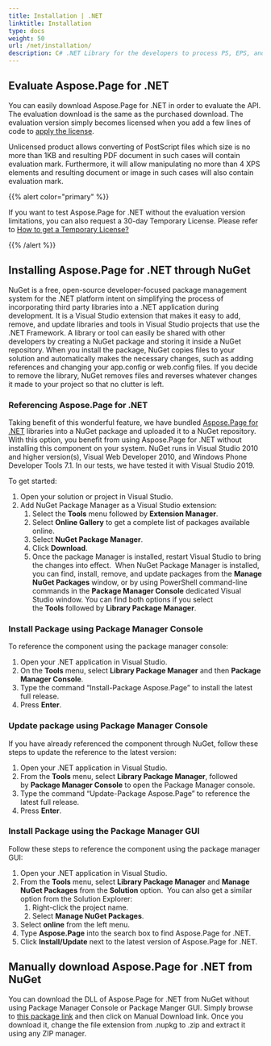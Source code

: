 ```yaml
---
title: Installation | .NET
linktitle: Installation
type: docs
weight: 50
url: /net/installation/
description: C# .NET Library for the developers to process PS, EPS, and XPS files. Learn how to install Aspose.Page API solution for .NET.
---
```


## **Evaluate Aspose.Page for .NET**
You can easily download Aspose.Page for .NET in order to evaluate the API. The evaluation download is the same as the purchased download. The evaluation version simply becomes licensed when you add a few lines of code to [apply the license](/page/net/licensing/).

Unlicensed product allows converting of PostScript files which size is no more than 1KB and resulting PDF document in such cases will contain evaluation mark. Furthermore, it will allow manipulating no more than 4 XPS elements and resulting document or image in such cases will also contain evaluation mark.

{{% alert color="primary" %}}

If you want to test Aspose.Page for .NET without the evaluation version limitations, you can also request a 30-day Temporary License. Please refer to [How to get a Temporary License?](https://purchase.aspose.com/temporary-license)

{{% /alert %}}
## **Installing Aspose.Page for .NET through NuGet**
NuGet is a free, open-source developer-focused package management system for the .NET platform intent on simplifying the process of incorporating third party libraries into a .NET application during development. It is a Visual Studio extension that makes it easy to add, remove, and update libraries and tools in Visual Studio projects that use the .NET Framework. A library or tool can easily be shared with other developers by creating a NuGet package and storing it inside a NuGet repository. When you install the package, NuGet copies files to your solution and automatically makes the necessary changes, such as adding references and changing your app.config or web.config files. If you decide to remove the library, NuGet removes files and reverses whatever changes it made to your project so that no clutter is left.
### **Referencing Aspose.Page for .NET**
Taking benefit of this wonderful feature, we have bundled [Aspose.Page for .NET](https://www.nuget.org/packages/Aspose.Page) libraries into a NuGet package and uploaded it to a NuGet repository. With this option, you benefit from using Aspose.Page for .NET without installing this component on your system. NuGet runs in Visual Studio 2010 and higher version(s), Visual Web Developer 2010, and Windows Phone Developer Tools 7.1. In our tests, we have tested it with Visual Studio 2019.

To get started:

1. Open your solution or project in Visual Studio.
1. Add NuGet Package Manager as a Visual Studio extension:
   1. Select the **Tools** menu followed by **Extension Manager**.
   1. Select **Online Gallery** to get a complete list of packages available online.
   1. Select **NuGet Package Manager**.
   1. Click **Download**.
   1. Once the package Manager is installed, restart Visual Studio to bring the changes into effect. 
      When NuGet Package Manager is installed, you can find, install, remove, and update packages from the **Manage NuGet Packages** window, or by using PowerShell command-line commands in the **Package Manager Console** dedicated Visual Studio window. You can find both options if you select the **Tools** followed by **Library Package Manager**.
### **Install Package using Package Manager Console**
To reference the component using the package manager console:

1. Open your .NET application in Visual Studio.
1. On the **Tools** menu, select **Library Package Manager** and then **Package Manager Console**.
1. Type the command “Install-Package Aspose.Page” to install the latest full release.
1. Press **Enter**.
### **Update package using Package Manager Console**
If you have already referenced the component through NuGet, follow these steps to update the reference to the latest version:

1. Open your .NET application in Visual Studio.
1. From the **Tools** menu, select **Library Package Manager**, followed by **Package Manager Console** to open the Package Manager console.
1. Type the command “Update-Package Aspose.Page” to reference the latest full release.
1. Press **Enter**.
### **Install Package using the Package Manager GUI**
Follow these steps to reference the component using the package manager GUI:

1. Open your .NET application in Visual Studio.
1. From the **Tools** menu, select **Library Package Manager** and **Manage NuGet Packages** from the **Solution** option. 
   You can also get a similar option from the Solution Explorer:
   1. Right-click the project name.
   1. Select **Manage NuGet Packages**.
1. Select **online** from the left menu.
1. Type **Aspose.Page** into the search box to find Aspose.Page for .NET.
1. Click **Install/Update** next to the latest version of Aspose.Page for .NET.
## **Manually download Aspose.Page for .NET from NuGet**
You can download the DLL of Aspose.Page for .NET from NuGet without using Package Manager Console or Package Manger GUI. Simply browse to [this package link](https://www.nuget.org/packages/Aspose.Page/) and then click on Manual Download link. Once you download it, change the file extension from .nupkg to .zip and extract it using any ZIP manager.
